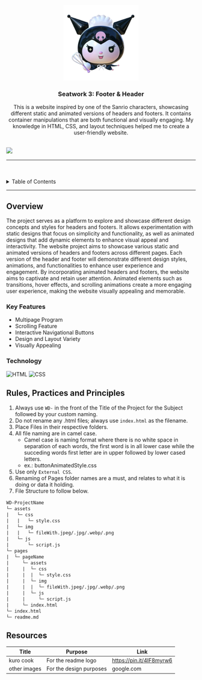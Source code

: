 <a name="readme-top">

<br/>

<br />
<div align="center">
  <a href="https://github.com/suhnity/">
    <img src="./assets/img/kuro cook.png" alt="kuro" width="200" height="200">
  </a>
  <h3 align="center">Seatwork 3: Footer & Header</h3>
</div>
<div align="center">
  This is a website inspired by one of the Sanrio characters, showcasing different static and animated versions of headers and footers. It contains container manipulations that are both functional and visually engaging. My knowledge in HTML, CSS, and layout techniques helped me to create a user-friendly website.
</div>

<br />

![](https://visit-counter.vercel.app/counter.png?page=suhnity/WD-SW3)

---

<br />
<br />

<details>
  <summary>Table of Contents</summary>
  <ol>
    <li>
      <a href="#overview">Overview</a>
      <ol>
        <li>
          <a href="#how-to-use">Instructions</a>
        </li>
        <li>
          <a href="#technology">Technology</a>
        </li>
      </ol>
    </li>
    <li>
      <a href="#rule,-practices-and-principles">Rules, Practices and Principles</a>
    </li>
    <li>
      <a href="#resources">Resources</a>
    </li>
  </ol>
</details>

---

## Overview

The project serves as a platform to explore and showcase different design concepts and styles for headers and footers. It allows experimentation with static designs that focus on simplicity and functionality, as well as animated designs that add dynamic elements to enhance visual appeal and interactivity. The website project aims to showcase various static and animated versions of headers and footers across different pages. Each version of the header and footer will demonstrate different design styles, animations, and functionalities to enhance user experience and engagement. By incorporating animated headers and footers, the website aims to captivate and retain user attention. Animated elements such as transitions, hover effects, and scrolling animations create a more engaging user experience, making the website visually appealing and memorable.

### Key Features
- Multipage Program
- Scrolling Feature
- Interactive Navigational Buttons
- Design and Layout Variety
- Visually Appealing

### Technology
![HTML](https://img.shields.io/badge/HTML-E34F26?style=for-the-badge&logo=html5&logoColor=white)
![CSS](https://img.shields.io/badge/CSS-1572B6?style=for-the-badge&logo=css3&logoColor=white)

## Rules, Practices and Principles
1. Always use `WD-` in the front of the Title of the Project for the Subject followed by your custom naming.
2. Do not rename any .html files; always use `index.html` as the filename.
3. Place Files in their respective folders.
4. All file naming are in camel case.
   - Camel case is naming format where there is no white space in separation of each words, the first word is in all lower case while the succeding words first letter are in upper followed by lower cased letters.
   - ex.: buttonAnimatedStyle.css
5. Use only `External CSS`.
6. Renaming of Pages folder names are a must, and relates to what it is doing or data it holding.
7. File Structure to follow below.

```
WD-ProjectName
└─ assets
|   └─ css
|   |   └─ style.css
|   └─ img
|   |   └─ fileWith.jpeg/.jpg/.webp/.png
|   └─ js
|       └─ script.js
└─ pages
|  └─ pageName
|     └─ assets
|     |  └─ css
|     |  |  └─ style.css
|     |  └─ img
|     |  |  └─ fileWith.jpeg/.jpg/.webp/.png
|     |  └─ js
|     |     └─ script.js
|     └─ index.html
└─ index.html
└─ readme.md
```

## Resources

| Title | Purpose | Link |
|-|-|-|
| kuro cook | For the readme logo | https://pin.it/4IF8myrw6 |
| other images | For the design purposes | google.com |
